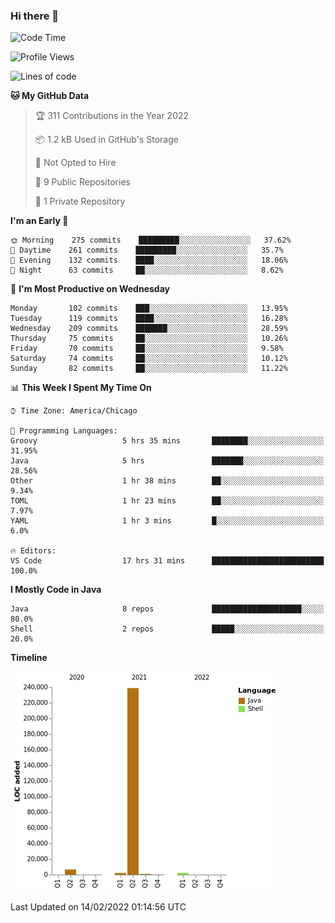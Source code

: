 ### Hi there 👋


<!--START_SECTION:waka-->
![Code Time](http://img.shields.io/badge/Code%20Time-2%2C062%20hrs%2047%20mins-blue)

![Profile Views](http://img.shields.io/badge/Profile%20Views-0-blue)

![Lines of code](https://img.shields.io/badge/From%20Hello%20World%20I%27ve%20Written-251%20Thousand%20lines%20of%20code-blue)

**🐱 My GitHub Data** 

> 🏆 311 Contributions in the Year 2022
 > 
> 📦 1.2 kB Used in GitHub's Storage 
 > 
> 🚫 Not Opted to Hire
 > 
> 📜 9 Public Repositories 
 > 
> 🔑 1 Private Repository 
 > 
**I'm an Early 🐤** 

```text
🌞 Morning    275 commits    █████████░░░░░░░░░░░░░░░░   37.62% 
🌆 Daytime    261 commits    █████████░░░░░░░░░░░░░░░░   35.7% 
🌃 Evening    132 commits    ████░░░░░░░░░░░░░░░░░░░░░   18.06% 
🌙 Night      63 commits     ██░░░░░░░░░░░░░░░░░░░░░░░   8.62%

```
📅 **I'm Most Productive on Wednesday** 

```text
Monday       102 commits    ███░░░░░░░░░░░░░░░░░░░░░░   13.95% 
Tuesday      119 commits    ████░░░░░░░░░░░░░░░░░░░░░   16.28% 
Wednesday    209 commits    ███████░░░░░░░░░░░░░░░░░░   28.59% 
Thursday     75 commits     ██░░░░░░░░░░░░░░░░░░░░░░░   10.26% 
Friday       70 commits     ██░░░░░░░░░░░░░░░░░░░░░░░   9.58% 
Saturday     74 commits     ██░░░░░░░░░░░░░░░░░░░░░░░   10.12% 
Sunday       82 commits     ██░░░░░░░░░░░░░░░░░░░░░░░   11.22%

```


📊 **This Week I Spent My Time On** 

```text
⌚︎ Time Zone: America/Chicago

💬 Programming Languages: 
Groovy                   5 hrs 35 mins       ████████░░░░░░░░░░░░░░░░░   31.95% 
Java                     5 hrs               ███████░░░░░░░░░░░░░░░░░░   28.56% 
Other                    1 hr 38 mins        ██░░░░░░░░░░░░░░░░░░░░░░░   9.34% 
TOML                     1 hr 23 mins        ██░░░░░░░░░░░░░░░░░░░░░░░   7.97% 
YAML                     1 hr 3 mins         █░░░░░░░░░░░░░░░░░░░░░░░░   6.0%

🔥 Editors: 
VS Code                  17 hrs 31 mins      █████████████████████████   100.0%

```

**I Mostly Code in Java** 

```text
Java                     8 repos             ████████████████████░░░░░   80.0% 
Shell                    2 repos             █████░░░░░░░░░░░░░░░░░░░░   20.0%

```


**Timeline**

![Chart not found](https://raw.githubusercontent.com/powercasgamer/powercasgamer/master/charts/bar_graph.png) 


 Last Updated on 14/02/2022 01:14:56 UTC
<!--END_SECTION:waka-->

